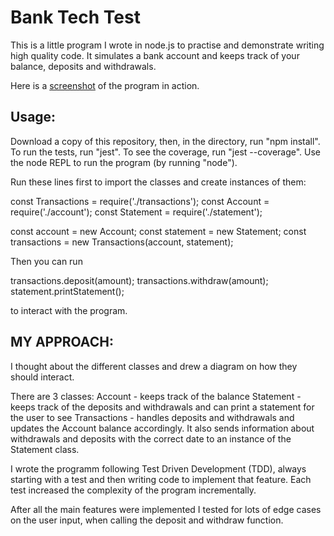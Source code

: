 # Bank Tech Test

This is a little program I wrote in node.js to practise and demonstrate writing high quality code.
It simulates a bank account and keeps track of your balance, deposits and withdrawals.

Here is a [screenshot](./program_screenshot.png) of the program in action.

## Usage:
Download a copy of this repository, then, in the directory, run "npm install".
To run the tests, run "jest".
To see the coverage, run "jest --coverage".
Use the node REPL to run the program (by running "node").

Run these lines first to import the classes and create instances of them:

const Transactions = require('./transactions');
const Account = require('./account');
const Statement = require('./statement');

const account = new Account;
const statement = new Statement;
const transactions = new Transactions(account, statement);

Then you can run

transactions.deposit(amount);
transactions.withdraw(amount);
statement.printStatement();

to interact with the program.

## MY APPROACH:
I thought about the different classes and drew a diagram on how they should interact. 

There are 3 classes:
Account - keeps track of the balance
Statement - keeps track of the deposits and withdrawals and can print a statement for the user to see
Transactions - handles deposits and withdrawals and updates the Account balance accordingly. It also sends information about withdrawals and deposits with the correct date to an instance of the Statement class.

I wrote the programm following Test Driven Development (TDD), always starting with a test and then writing code to implement that feature. Each test increased the complexity of the program incrementally.

After all the main features were implemented I tested for lots of edge cases on the user input, when calling the deposit and withdraw function.